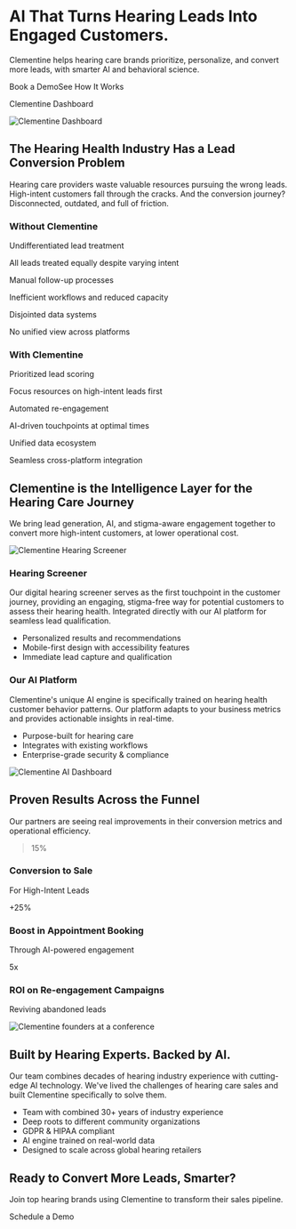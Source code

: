 # AI That Turns Hearing Leads Into Engaged Customers.

Clementine helps hearing care brands prioritize, personalize, and convert more leads, with smarter AI and behavioral science.

Book a DemoSee How It Works

Clementine Dashboard

![Clementine Dashboard](https://ai.askclementine.com/lovable-uploads/0c9871ff-09d5-4465-ab3e-4df21d850898.png)

## The Hearing Health Industry Has a Lead Conversion Problem

Hearing care providers waste valuable resources pursuing the wrong leads. High-intent customers fall through the cracks. And the conversion journey? Disconnected, outdated, and full of friction.

### Without Clementine

Undifferentiated lead treatment

All leads treated equally despite varying intent

Manual follow-up processes

Inefficient workflows and reduced capacity

Disjointed data systems

No unified view across platforms

### With Clementine

Prioritized lead scoring

Focus resources on high-intent leads first

Automated re-engagement

AI-driven touchpoints at optimal times

Unified data ecosystem

Seamless cross-platform integration

## Clementine is the Intelligence Layer for the Hearing Care Journey

We bring lead generation, AI, and stigma-aware engagement together to convert more high-intent customers, at lower operational cost.

![Clementine Hearing Screener](https://ai.askclementine.com/lovable-uploads/bed6588d-f576-4327-85b2-920818e96508.png)

### Hearing Screener

Our digital hearing screener serves as the first touchpoint in the customer journey, providing an engaging, stigma-free way for potential customers to assess their hearing health. Integrated directly with our AI platform for seamless lead qualification.

- Personalized results and recommendations
- Mobile-first design with accessibility features
- Immediate lead capture and qualification

### Our AI Platform

Clementine's unique AI engine is specifically trained on hearing health customer behavior patterns. Our platform adapts to your business metrics and provides actionable insights in real-time.

- Purpose-built for hearing care
- Integrates with existing workflows
- Enterprise-grade security & compliance

![Clementine AI Dashboard](https://ai.askclementine.com/lovable-uploads/71bb5ac6-eeec-4f73-9830-e74cb3bd0bce.png)

## Proven Results Across the Funnel

Our partners are seeing real improvements in their conversion metrics and operational efficiency.

>15%

### Conversion to Sale

For High-Intent Leads

+25%

### Boost in Appointment Booking

Through AI-powered engagement

5x

### ROI on Re-engagement Campaigns

Reviving abandoned leads

![Clementine founders at a conference](https://ai.askclementine.com/lovable-uploads/491222e9-8522-4bfd-a2c3-3ca308bc63dd.png)

## Built by Hearing Experts. Backed by AI.

Our team combines decades of hearing industry experience with cutting-edge AI technology. We've lived the challenges of hearing care sales and built Clementine specifically to solve them.

- Team with combined 30+ years of industry experience
- Deep roots to different community organizations
- GDPR & HIPAA compliant
- AI engine trained on real-world data
- Designed to scale across global hearing retailers

## Ready to Convert More Leads, Smarter?

Join top hearing brands using Clementine to transform their sales pipeline.

Schedule a Demo